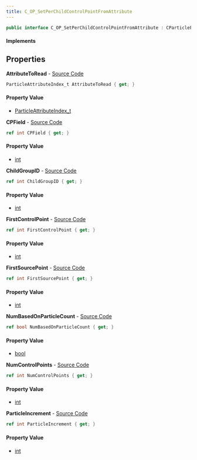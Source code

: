 ```yaml
---
title: C_OP_SetPerChildControlPointFromAttribute
---
```


```csharp
public interface C_OP_SetPerChildControlPointFromAttribute : CParticleFunctionOperator, CParticleFunction, ISchemaClass<CParticleFunction>, ISchemaClass<CParticleFunctionOperator>, ISchemaClass<C_OP_SetPerChildControlPointFromAttribute>, ISchemaField, ISchemaClass, INativeHandle
```

#### Implements

## Properties

**AttributeToRead** - [Source Code](https://github.com/swiftly-solution/swiftlys2/blob/master/managed/src/SwiftlyS2.Generated/Schemas/Interfaces/C_OP_SetPerChildControlPointFromAttribute.cs#L28)

```csharp
ParticleAttributeIndex_t AttributeToRead { get; }
```

#### Property Value

- [ParticleAttributeIndex_t](/docs/api/shared/schemadefinitions/particleattributeindex_t)

**CPField** - [Source Code](https://github.com/swiftly-solution/swiftlys2/blob/master/managed/src/SwiftlyS2.Generated/Schemas/Interfaces/C_OP_SetPerChildControlPointFromAttribute.cs#L30)

```csharp
ref int CPField { get; }
```

#### Property Value

- [int](https://learn.microsoft.com/dotnet/api/system.int32)

**ChildGroupID** - [Source Code](https://github.com/swiftly-solution/swiftlys2/blob/master/managed/src/SwiftlyS2.Generated/Schemas/Interfaces/C_OP_SetPerChildControlPointFromAttribute.cs#L16)

```csharp
ref int ChildGroupID { get; }
```

#### Property Value

- [int](https://learn.microsoft.com/dotnet/api/system.int32)

**FirstControlPoint** - [Source Code](https://github.com/swiftly-solution/swiftlys2/blob/master/managed/src/SwiftlyS2.Generated/Schemas/Interfaces/C_OP_SetPerChildControlPointFromAttribute.cs#L18)

```csharp
ref int FirstControlPoint { get; }
```

#### Property Value

- [int](https://learn.microsoft.com/dotnet/api/system.int32)

**FirstSourcePoint** - [Source Code](https://github.com/swiftly-solution/swiftlys2/blob/master/managed/src/SwiftlyS2.Generated/Schemas/Interfaces/C_OP_SetPerChildControlPointFromAttribute.cs#L24)

```csharp
ref int FirstSourcePoint { get; }
```

#### Property Value

- [int](https://learn.microsoft.com/dotnet/api/system.int32)

**NumBasedOnParticleCount** - [Source Code](https://github.com/swiftly-solution/swiftlys2/blob/master/managed/src/SwiftlyS2.Generated/Schemas/Interfaces/C_OP_SetPerChildControlPointFromAttribute.cs#L26)

```csharp
ref bool NumBasedOnParticleCount { get; }
```

#### Property Value

- [bool](https://learn.microsoft.com/dotnet/api/system.boolean)

**NumControlPoints** - [Source Code](https://github.com/swiftly-solution/swiftlys2/blob/master/managed/src/SwiftlyS2.Generated/Schemas/Interfaces/C_OP_SetPerChildControlPointFromAttribute.cs#L20)

```csharp
ref int NumControlPoints { get; }
```

#### Property Value

- [int](https://learn.microsoft.com/dotnet/api/system.int32)

**ParticleIncrement** - [Source Code](https://github.com/swiftly-solution/swiftlys2/blob/master/managed/src/SwiftlyS2.Generated/Schemas/Interfaces/C_OP_SetPerChildControlPointFromAttribute.cs#L22)

```csharp
ref int ParticleIncrement { get; }
```

#### Property Value

- [int](https://learn.microsoft.com/dotnet/api/system.int32)

